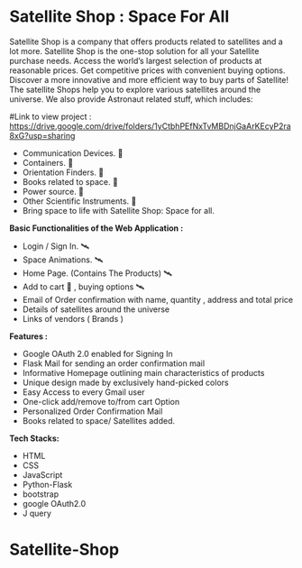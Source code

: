 
# Satellite Shop : Space For All

Satellite Shop is a company that offers products related to satellites and a lot more.
Satellite Shop is the one-stop solution for all your Satellite purchase needs. Access the world’s largest selection of products at reasonable prices. Get competitive prices with convenient buying options. Discover a more innovative and more efficient way to buy parts of Satellite!
The satellite Shops help you to explore various satellites around the universe. We also provide Astronaut related stuff, which includes:

#Link to view project : https://drive.google.com/drive/folders/1yCtbhPEfNxTvMBDnjGaArKEcyP2ra8xG?usp=sharing

* Communication Devices. 🔭
* Containers. 🔭
* Orientation Finders. 🔭
* Books related to space. 🔭
* Power source. 🔭
* Other Scientific Instruments. 🔭
* Bring space to life with Satellite Shop: Space for all.

__Basic Functionalities of the Web Application :__

* Login / Sign In. 🛰️
* Space Animations. 🛰️
* Home Page. (Contains The Products) 🛰️
* Add to cart 🛒 , buying options 🛰️
* Email of Order confirmation with name, quantity , address and total price 
* Details of satellites around the universe
* Links of vendors ( Brands )


__Features :__

* Google OAuth 2.0 enabled for Signing In
* Flask Mail for sending an order confirmation mail
* Informative Homepage outlining main characteristics of products
* Unique design made by exclusively hand-picked colors
* Easy Access to every Gmail user
* One-click add/remove to/from cart Option
* Personalized Order Confirmation Mail
* Books related to space/ Satellites added.


__Tech Stacks:__

* HTML
* CSS
* JavaScript
* Python-Flask
* bootstrap
* google OAuth2.0
* J query

# Satellite-Shop
